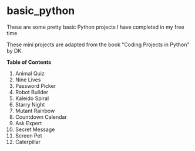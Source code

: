 # basic_python
These are some pretty basic Python projects I have completed in my free time

These mini projects are adapted from the book "Coding Projects in Python" by DK.

**Table of Contents**
1. Animal Quiz
2. Nine Lives
3. Password Picker
4. Robot Builder
5. Kaleido Spiral
6. Starry Night
7. Mutant Rainbow
8. Countdown Calendar
9. Ask Expert
10. Secret Message
11. Screen Pet
12. Caterpillar
